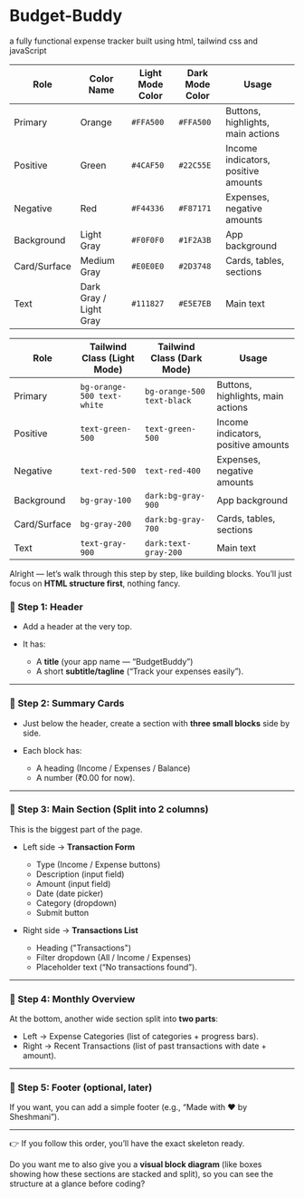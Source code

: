 # Budget-Buddy
a fully functional expense tracker built using html, tailwind css and javaScript



| Role         | Color Name             | Light Mode Color | Dark Mode Color | Usage                               |
| ------------ | ---------------------- | ---------------- | --------------- | ----------------------------------- |
| Primary      | Orange                 | `#FFA500`        | `#FFA500`       | Buttons, highlights, main actions   |
| Positive     | Green                  | `#4CAF50`        | `#22C55E`       | Income indicators, positive amounts |
| Negative     | Red                    | `#F44336`        | `#F87171`       | Expenses, negative amounts          |
| Background   | Light Gray             | `#F0F0F0`        | `#1F2A3B`       | App background                      |
| Card/Surface | Medium Gray            | `#E0E0E0`        | `#2D3748`       | Cards, tables, sections             |
| Text         | Dark Gray / Light Gray | `#111827`        | `#E5E7EB`       | Main text                           |

| Role         | Tailwind Class (Light Mode) | Tailwind Class (Dark Mode) | Usage                               |
| ------------ | --------------------------- | -------------------------- | ----------------------------------- |
| Primary      | `bg-orange-500 text-white`  | `bg-orange-500 text-black` | Buttons, highlights, main actions   |
| Positive     | `text-green-500`            | `text-green-500`           | Income indicators, positive amounts |
| Negative     | `text-red-500`              | `text-red-400`             | Expenses, negative amounts          |
| Background   | `bg-gray-100`               | `dark:bg-gray-900`         | App background                      |
| Card/Surface | `bg-gray-200`               | `dark:bg-gray-700`         | Cards, tables, sections             |
| Text         | `text-gray-900`             | `dark:text-gray-200`       | Main text                           |


Alright — let’s walk through this step by step, like building blocks. You’ll just focus on **HTML structure first**, nothing fancy.

### 🔹 Step 1: Header

* Add a header at the very top.
* It has:

  * A **title** (your app name — “BudgetBuddy”)
  * A short **subtitle/tagline** (“Track your expenses easily”).

---

### 🔹 Step 2: Summary Cards

* Just below the header, create a section with **three small blocks** side by side.
* Each block has:

  * A heading (Income / Expenses / Balance)
  * A number (₹0.00 for now).

---

### 🔹 Step 3: Main Section (Split into 2 columns)

This is the biggest part of the page.

* Left side → **Transaction Form**

  * Type (Income / Expense buttons)
  * Description (input field)
  * Amount (input field)
  * Date (date picker)
  * Category (dropdown)
  * Submit button

* Right side → **Transactions List**

  * Heading ("Transactions")
  * Filter dropdown (All / Income / Expenses)
  * Placeholder text (“No transactions found”).

---

### 🔹 Step 4: Monthly Overview

At the bottom, another wide section split into **two parts**:

* Left → Expense Categories (list of categories + progress bars).
* Right → Recent Transactions (list of past transactions with date + amount).

---

### 🔹 Step 5: Footer (optional, later)

If you want, you can add a simple footer (e.g., “Made with ❤️ by Sheshmani”).

---

👉 If you follow this order, you’ll have the exact skeleton ready.

Do you want me to also give you a **visual block diagram** (like boxes showing how these sections are stacked and split), so you can see the structure at a glance before coding?
